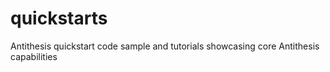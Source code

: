 # quickstarts
Antithesis quickstart code sample and tutorials showcasing core Antithesis capabilities
